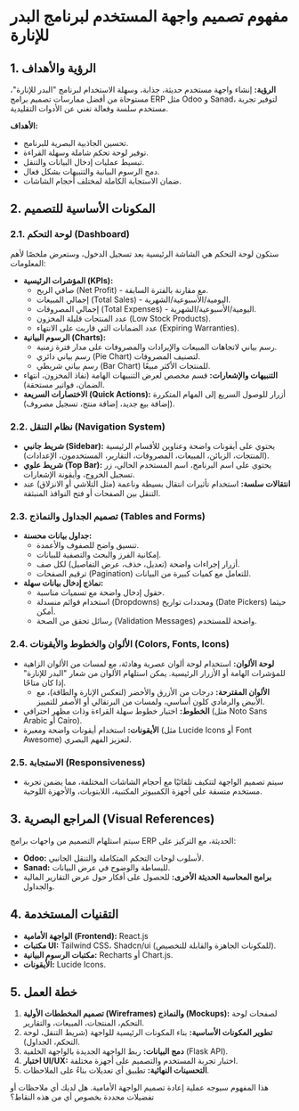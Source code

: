 # مفهوم تصميم واجهة المستخدم لبرنامج البدر للإنارة

## 1. الرؤية والأهداف

**الرؤية:** إنشاء واجهة مستخدم حديثة، جذابة، وسهلة الاستخدام لبرنامج "البدر للإنارة"، مستوحاة من أفضل ممارسات تصميم برامج ERP مثل Odoo و Sanad، لتوفير تجربة مستخدم سلسة وفعالة تغني عن الأدوات التقليدية.

**الأهداف:**
*   تحسين الجاذبية البصرية للبرنامج.
*   توفير لوحة تحكم شاملة وسهلة القراءة.
*   تبسيط عمليات إدخال البيانات والتنقل.
*   دمج الرسوم البيانية والتنبيهات بشكل فعال.
*   ضمان الاستجابة الكاملة لمختلف أحجام الشاشات.

## 2. المكونات الأساسية للتصميم

### 2.1. لوحة التحكم (Dashboard)

ستكون لوحة التحكم هي الشاشة الرئيسية بعد تسجيل الدخول، وستعرض ملخصًا لأهم المعلومات:

*   **المؤشرات الرئيسية (KPIs):**
    *   صافي الربح (Net Profit) - مع مقارنة بالفترة السابقة.
    *   إجمالي المبيعات (Total Sales) - اليومية/الأسبوعية/الشهرية.
    *   إجمالي المصروفات (Total Expenses) - اليومية/الأسبوعية/الشهرية.
    *   عدد المنتجات قليلة المخزون (Low Stock Products).
    *   عدد الضمانات التي قاربت على الانتهاء (Expiring Warranties).
*   **الرسوم البيانية (Charts):**
    *   رسم بياني لاتجاهات المبيعات والإيرادات والمصروفات على مدار فترة زمنية.
    *   رسم بياني دائري (Pie Chart) لتصنيف المصروفات.
    *   رسم بياني شريطي (Bar Chart) للمنتجات الأكثر مبيعًا.
*   **التنبيهات والإشعارات:** قسم مخصص لعرض التنبيهات الهامة (نفاذ المخزون، انتهاء الضمان، فواتير مستحقة).
*   **الاختصارات السريعة (Quick Actions):** أزرار للوصول السريع إلى المهام المتكررة (إضافة بيع جديد، إضافة منتج، تسجيل مصروف).

### 2.2. نظام التنقل (Navigation System)

*   **شريط جانبي (Sidebar):** يحتوي على أيقونات واضحة وعناوين للأقسام الرئيسية (المنتجات، الزبائن، المبيعات، المصروفات، التقارير، المستخدمون، الإعدادات).
*   **شريط علوي (Top Bar):** يحتوي على اسم البرنامج، اسم المستخدم الحالي، زر تسجيل الخروج، وأيقونة الإشعارات.
*   **انتقالات سلسة:** استخدام تأثيرات انتقال بسيطة وناعمة (مثل التلاشي أو الانزلاق) عند التنقل بين الصفحات أو فتح النوافذ المنبثقة.

### 2.3. تصميم الجداول والنماذج (Tables and Forms)

*   **جداول بيانات محسنة:**
    *   تنسيق واضح للصفوف والأعمدة.
    *   إمكانية الفرز والبحث والتصفية للبيانات.
    *   أزرار إجراءات واضحة (تعديل، حذف، عرض التفاصيل) لكل صف.
    *   ترقيم الصفحات (Pagination) للتعامل مع كميات كبيرة من البيانات.
*   **نماذج إدخال بيانات سهلة:**
    *   حقول إدخال واضحة مع تسميات مناسبة.
    *   استخدام قوائم منسدلة (Dropdowns) ومحددات تواريخ (Date Pickers) حيثما أمكن.
    *   رسائل تحقق من الصحة (Validation Messages) واضحة للمستخدم.

### 2.4. الألوان والخطوط والأيقونات (Colors, Fonts, Icons)

*   **لوحة الألوان:** استخدام لوحة ألوان عصرية وهادئة، مع لمسات من الألوان الزاهية للمؤشرات الهامة أو الأزرار الرئيسية. يمكن استلهام الألوان من شعار "البدر للإنارة" إذا كان متاحًا.
    *   **الألوان المقترحة:** درجات من الأزرق والأخضر (لتعكس الإنارة والطاقة)، مع الأبيض والرمادي كلون أساسي، ولمسات من البرتقالي أو الأصفر للتمييز.
*   **الخطوط:** اختيار خطوط سهلة القراءة وذات مظهر احترافي (مثل Noto Sans Arabic أو Cairo).
*   **الأيقونات:** استخدام أيقونات واضحة ومعبرة (مثل Lucide Icons أو Font Awesome) لتعزيز الفهم البصري.

### 2.5. الاستجابة (Responsiveness)

*   سيتم تصميم الواجهة لتتكيف تلقائيًا مع أحجام الشاشات المختلفة، مما يضمن تجربة مستخدم متسقة على أجهزة الكمبيوتر المكتبية، اللابتوبات، والأجهزة اللوحية.

## 3. المراجع البصرية (Visual References)

سيتم استلهام التصميم من واجهات برامج ERP الحديثة، مع التركيز على:
*   **Odoo:** لأسلوب لوحات التحكم المتكاملة والتنقل الجانبي.
*   **Sanad:** للبساطة والوضوح في عرض البيانات.
*   **برامج المحاسبة الحديثة الأخرى:** للحصول على أفكار حول عرض التقارير المالية والجداول.

## 4. التقنيات المستخدمة

*   **الواجهة الأمامية (Frontend):** React.js
*   **مكتبات UI:** Tailwind CSS، Shadcn/ui (للمكونات الجاهزة والقابلة للتخصيص).
*   **مكتبات الرسوم البيانية:** Recharts أو Chart.js.
*   **الأيقونات:** Lucide Icons.

## 5. خطة العمل

1.  **تصميم المخططات الأولية (Wireframes) والنماذج (Mockups):** لصفحات لوحة التحكم، المنتجات، المبيعات، والتقارير.
2.  **تطوير المكونات الأساسية:** بناء المكونات الرئيسية للواجهة (شريط التنقل، لوحة التحكم، الجداول).
3.  **دمج البيانات:** ربط الواجهة الجديدة بالواجهة الخلفية (Flask API).
4.  **اختبار UI/UX:** اختبار تجربة المستخدم والتصميم على أجهزة مختلفة.
5.  **التحسينات النهائية:** تطبيق أي تعديلات بناءً على الملاحظات.

هذا المفهوم سيوجه عملية إعادة تصميم الواجهة الأمامية. هل لديك أي ملاحظات أو تفضيلات محددة بخصوص أي من هذه النقاط؟

